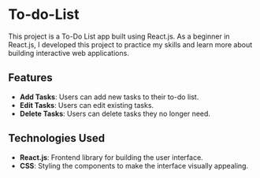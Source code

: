 # To-do-List

This project is a To-Do List app built using React.js. As a beginner in React.js, I developed this project to practice my skills and learn more about building interactive web applications.

## Features

- **Add Tasks**: Users can add new tasks to their to-do list.
- **Edit Tasks**: Users can edit existing tasks.
- **Delete Tasks**: Users can delete tasks they no longer need.

## Technologies Used

- **React.js**: Frontend library for building the user interface.
- **CSS**: Styling the components to make the interface visually appealing.
